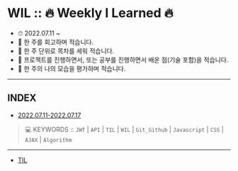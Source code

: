 # WIL :: 🔥 Weekly I Learned 🔥 
- ⏱ 2022.07.11 ~
- 📝 한 주를 회고하며 적습니다.
- 📝 한 주 단위로 목차를 세워 적습니다.
- 📝 프로젝트를 진행하면서, 또는 공부를 진행하면서 배운 점(기술 포함)을 적습니다.
- 📝 한 주의 나의 모습을 평가하며 적습니다.

-----

## INDEX

- [2022.07.11-2022.07.17](https://github.com/YooJinRa/wil/tree/main/20220711-20220717)
> 💻 KEYWORDS ::  `JWT`  |  `API`  |  `TIL`  |  `WIL`  |  `Git_Github`  |  `Javascript`  | `CSS`  |  `AJAX`  |  `Algorithm`

-----

- [TIL](https://github.com/YooJinRa/til)